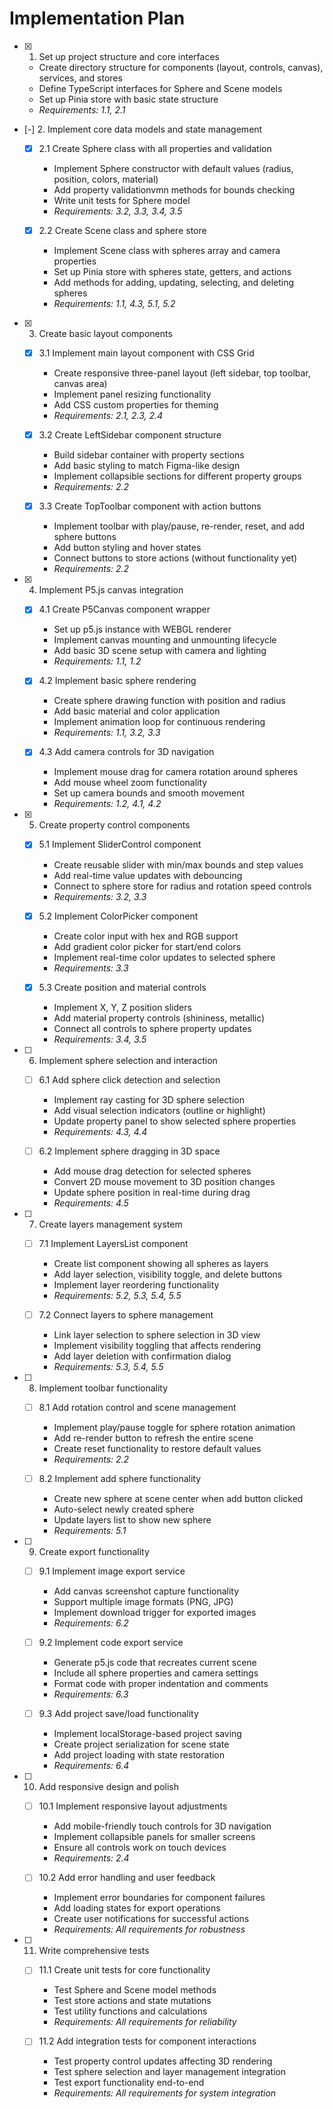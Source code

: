 # Implementation Plan

- [x] 1. Set up project structure and core interfaces
  - Create directory structure for components (layout, controls, canvas), services, and stores
  - Define TypeScript interfaces for Sphere and Scene models
  - Set up Pinia store with basic state structure
  - _Requirements: 1.1, 2.1_

- [-] 2. Implement core data models and state management
  - [x] 2.1 Create Sphere class with all properties and validation
    - Implement Sphere constructor with default values (radius, position, colors, material)
    - Add property validationvmn methods for bounds checking
    - Write unit tests for Sphere model
    - _Requirements: 3.2, 3.3, 3.4, 3.5_

  - [x] 2.2 Create Scene class and sphere store
    - Implement Scene class with spheres array and camera properties
    - Set up Pinia store with spheres state, getters, and actions
    - Add methods for adding, updating, selecting, and deleting spheres
    - _Requirements: 1.1, 4.3, 5.1, 5.2_

- [x] 3. Create basic layout components
  - [x] 3.1 Implement main layout component with CSS Grid
    - Create responsive three-panel layout (left sidebar, top toolbar, canvas area)
    - Implement panel resizing functionality
    - Add CSS custom properties for theming
    - _Requirements: 2.1, 2.3, 2.4_

  - [x] 3.2 Create LeftSidebar component structure
    - Build sidebar container with property sections
    - Add basic styling to match Figma-like design
    - Implement collapsible sections for different property groups
    - _Requirements: 2.2_

  - [x] 3.3 Create TopToolbar component with action buttons
    - Implement toolbar with play/pause, re-render, reset, and add sphere buttons
    - Add button styling and hover states
    - Connect buttons to store actions (without functionality yet)
    - _Requirements: 2.2_

- [x] 4. Implement P5.js canvas integration
  - [x] 4.1 Create P5Canvas component wrapper
    - Set up p5.js instance with WEBGL renderer
    - Implement canvas mounting and unmounting lifecycle
    - Add basic 3D scene setup with camera and lighting
    - _Requirements: 1.1, 1.2_

  - [x] 4.2 Implement basic sphere rendering
    - Create sphere drawing function with position and radius
    - Add basic material and color application
    - Implement animation loop for continuous rendering
    - _Requirements: 1.1, 3.2, 3.3_

  - [x] 4.3 Add camera controls for 3D navigation
    - Implement mouse drag for camera rotation around spheres
    - Add mouse wheel zoom functionality
    - Set up camera bounds and smooth movement
    - _Requirements: 1.2, 4.1, 4.2_

- [x] 5. Create property control components
  - [x] 5.1 Implement SliderControl component
    - Create reusable slider with min/max bounds and step values
    - Add real-time value updates with debouncing
    - Connect to sphere store for radius and rotation speed controls
    - _Requirements: 3.2, 3.3_

  - [x] 5.2 Implement ColorPicker component
    - Create color input with hex and RGB support
    - Add gradient color picker for start/end colors
    - Implement real-time color updates to selected sphere
    - _Requirements: 3.3_

  - [x] 5.3 Create position and material controls
    - Implement X, Y, Z position sliders
    - Add material property controls (shininess, metallic)
    - Connect all controls to sphere property updates
    - _Requirements: 3.4, 3.5_

- [ ] 6. Implement sphere selection and interaction
  - [ ] 6.1 Add sphere click detection and selection
    - Implement ray casting for 3D sphere selection
    - Add visual selection indicators (outline or highlight)
    - Update property panel to show selected sphere properties
    - _Requirements: 4.3, 4.4_

  - [ ] 6.2 Implement sphere dragging in 3D space
    - Add mouse drag detection for selected spheres
    - Convert 2D mouse movement to 3D position changes
    - Update sphere position in real-time during drag
    - _Requirements: 4.5_

- [ ] 7. Create layers management system
  - [ ] 7.1 Implement LayersList component
    - Create list component showing all spheres as layers
    - Add layer selection, visibility toggle, and delete buttons
    - Implement layer reordering functionality
    - _Requirements: 5.2, 5.3, 5.4, 5.5_

  - [ ] 7.2 Connect layers to sphere management
    - Link layer selection to sphere selection in 3D view
    - Implement visibility toggling that affects rendering
    - Add layer deletion with confirmation dialog
    - _Requirements: 5.3, 5.4, 5.5_

- [ ] 8. Implement toolbar functionality
  - [ ] 8.1 Add rotation control and scene management
    - Implement play/pause toggle for sphere rotation animation
    - Add re-render button to refresh the entire scene
    - Create reset functionality to restore default values
    - _Requirements: 2.2_

  - [ ] 8.2 Implement add sphere functionality
    - Create new sphere at scene center when add button clicked
    - Auto-select newly created sphere
    - Update layers list to show new sphere
    - _Requirements: 5.1_

- [ ] 9. Create export functionality
  - [ ] 9.1 Implement image export service
    - Add canvas screenshot capture functionality
    - Support multiple image formats (PNG, JPG)
    - Implement download trigger for exported images
    - _Requirements: 6.2_

  - [ ] 9.2 Implement code export service
    - Generate p5.js code that recreates current scene
    - Include all sphere properties and camera settings
    - Format code with proper indentation and comments
    - _Requirements: 6.3_

  - [ ] 9.3 Add project save/load functionality
    - Implement localStorage-based project saving
    - Create project serialization for scene state
    - Add project loading with state restoration
    - _Requirements: 6.4_

- [ ] 10. Add responsive design and polish
  - [ ] 10.1 Implement responsive layout adjustments
    - Add mobile-friendly touch controls for 3D navigation
    - Implement collapsible panels for smaller screens
    - Ensure all controls work on touch devices
    - _Requirements: 2.4_

  - [ ] 10.2 Add error handling and user feedback
    - Implement error boundaries for component failures
    - Add loading states for export operations
    - Create user notifications for successful actions
    - _Requirements: All requirements for robustness_

- [ ] 11. Write comprehensive tests
  - [ ] 11.1 Create unit tests for core functionality
    - Test Sphere and Scene model methods
    - Test store actions and state mutations
    - Test utility functions and calculations
    - _Requirements: All requirements for reliability_

  - [ ] 11.2 Add integration tests for component interactions
    - Test property control updates affecting 3D rendering
    - Test sphere selection and layer management integration
    - Test export functionality end-to-end
    - _Requirements: All requirements for system integration_